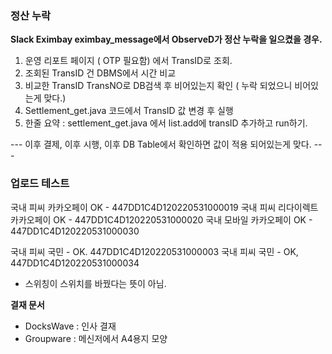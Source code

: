### 정산 누락

**Slack Eximbay eximbay_message에서 ObserveD가 정산 누락을 일으켰을 경우.**

1. 운영 리포트 페이지 ( OTP 필요함) 에서 TransID로 조회. 
2. 조회된 TransID 건 DBMS에서 시간 비교
3. 비교한 TransID TransNO로 DB검색 후 비어있는지 확인 ( 누락 되었으니 비어있는게 맞다.)
4. Settlement_get.java 코드에서 TransID 값 변경 후 실행 
5. 한줄 요약 : settlement_get.java 에서 list.add에 transID 추가하고 run하기.

--- 이후 결제, 이후 시행, 이후 DB Table에서 확인하면 값이 적용 되어있는게 맞다. ---

### **업로드 테스트**

국내 피씨 카카오페이 OK - 447DD1C4D120220531000019
국내 피씨 리다이렉트 카카오페이 OK - 447DD1C4D120220531000020
국내 모바일 카카오페이 OK - 447DD1C4D120220531000030

국내 피씨 국민 - OK. 447DD1C4D120220531000003
국내 피씨 국민 - OK, 447DD1C4D120220531000034

- 스위칭이 스위치를 바꿨다는 뜻이 아님.

**결재 문서**

- DocksWave : 인사 결재
- Groupware : 메신저에서 A4용지 모양

